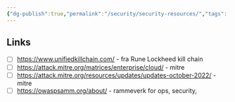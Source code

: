 ```yaml
---
{"dg-publish":true,"permalink":"/security/security-resources/","tags":["public"],"noteIcon":"1"}
---
```




## Links
- [ ] https://www.unifiedkillchain.com/ - fra Rune Lockheed kill chain
- [ ] https://attack.mitre.org/matrices/enterprise/cloud/ - mitre
- [ ] https://attack.mitre.org/resources/updates/updates-october-2022/ - mitre
- [ ] https://owaspsamm.org/about/ - rammeverk for ops, security, 